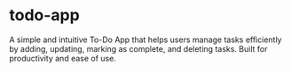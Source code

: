 # todo-app
A simple and intuitive To-Do App that helps users manage tasks efficiently by adding, updating, marking as complete, and deleting tasks. Built for productivity and ease of use.

